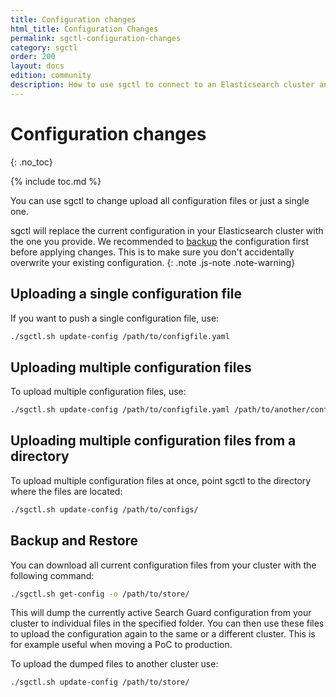 ```yaml
---
title: Configuration changes
html_title: Configuration Changes
permalink: sgctl-configuration-changes
category: sgctl
order: 200
layout: docs
edition: community
description: How to use sgctl to connect to an Elasticsearch cluster and upload configuration changes
---
```

<!---
Copyright 2020 floragunn GmbH
-->

# Configuration changes
{: .no_toc}

{% include toc.md %}

You can use sgctl to change upload all configuration files or just a single one.

sgctl will replace the current configuration in your Elasticsearch cluster with the one you provide. We recommended to [backup](#backup-and-restore) the configuration first before applying changes. This is to make sure you don't accidentally overwrite your existing configuration.
{: .note .js-note .note-warning}

## Uploading a single configuration file

If you want to push a single configuration file, use:

```bash
./sgctl.sh update-config /path/to/configfile.yaml  
```

## Uploading multiple configuration files

To upload multiple configuration files, use:

```bash
./sgctl.sh update-config /path/to/configfile.yaml /path/to/another/configfile.yaml  
```

## Uploading multiple configuration files from a directory

To upload multiple configuration files at once, point sgctl to the directory where the files are located: 

```bash
./sgctl.sh update-config /path/to/configs/
```

## Backup and Restore

You can download all current configuration files from your cluster with the following command:

```bash
./sgctl.sh get-config -o /path/to/store/
```

This will dump the currently active Search Guard configuration from your cluster to individual files in the specified folder. You can then use these files to upload the configuration again to the same or a different cluster. This is for example useful when moving a PoC to production.

To upload the dumped files to another cluster use:

```bash
./sgctl.sh update-config /path/to/store/
```

